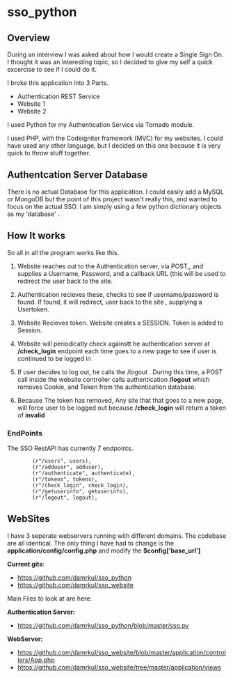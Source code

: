 # sso_python

## Overview
During an interview I was asked about how I would create a Single Sign On.   I thought it was an interesting topic, so I decided to give my self a quick excercise to see if I could do it.


I broke this application into 3 Parts.

- Authentication REST Service
- Website 1
- Website 2


I used Python for my Authentication Service  via Tornado module. 

I used PHP, with the Codeigniter framework (MVC) for my websites.  I could have used any other language, but I decided on this one because it is very quick to throw stuff together.


## Authentcation Server Database
There is no actual Database for this application.  I could easily add a MySQL or MongoDB but the point of this project wasn't really this, and wanted to focus on the actual SSO.    I am simply using a few python dictionary objects as my 'database' .



## How It works

So all in all the program works like this.

1) Website reaches out to the Authentication server, via POST,, and supplies a Username, Password, and a callback URL (this will be used to redirect the user back to the site.

2) Authentication recieves these, checks to see if username/password is found.   If found, it will redirect, user back to the site , supplying a Usertoken.

3) Website Recieves token.  Website creates a SESSION.    Token is added to Session.

4) Website will periodicatly check againstt he authentication server at  **/check_login** endpoint each time goes to a new page to see if user is continued to be logged in 

5) If user decides to log out, he calls the /logout .  During this time, a POST call inside the website controller calls authentication **/logout** which removes Cookie, and Token from the authentication database.   

6) Because The token has removed,  Any site that that goes to a new page, will force user to be logged out because **/check_login** will return a token of **invalid**
 

### EndPoints 
The SSO RestAPI  has currently 7 endpoints.
```
        (r"/users", users),
        (r"/adduser", adduser),
        (r"/authenticate", authenticate),
        (r"/tokens", tokens),
        (r"/check_login", check_login),
        (r"/getuserinfo", getuserinfo),
        (r"/logout", logout),
```



## WebSites
I have 3 seperate webservers running with different domains.   The codebase are all identical.  The only thing I have had to change is the **application/config/config.php** and modify the **$config['base_url']**


**Current gits**:
- https://github.com/damrkul/sso_python
- https://github.com/damrkul/sso_website


Main Files to look at are here:

**Authentication Server:**
- https://github.com/damrkul/sso_python/blob/master/sso.py

**WebServer:**
- https://github.com/damrkul/sso_website/blob/master/application/controllers/App.php
- https://github.com/damrkul/sso_website/tree/master/application/views



###
